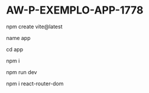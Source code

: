 # AW-P-EXEMPLO-APP-1778

npm create vite@latest

name app

cd app

npm  i

npm run dev

npm i react-router-dom

